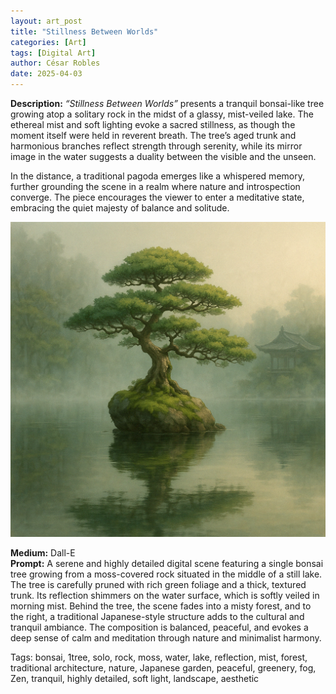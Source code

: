 ```yaml
---
layout: art_post
title: "Stillness Between Worlds"
categories: [Art]
tags: [Digital Art]
author: César Robles
date: 2025-04-03
---
```

**Description:** *“Stillness Between Worlds”* presents a tranquil bonsai-like tree growing atop a solitary rock in the midst of a glassy, mist-veiled lake. The ethereal mist and soft lighting evoke a sacred stillness, as though the moment itself were held in reverent breath. The tree’s aged trunk and harmonious branches reflect strength through serenity, while its mirror image in the water suggests a duality between the visible and the unseen.

In the distance, a traditional pagoda emerges like a whispered memory, further grounding the scene in a realm where nature and introspection converge. The piece encourages the viewer to enter a meditative state, embracing the quiet majesty of balance and solitude.

![Stillness Between Worlds](/imag/digital_art/stillness_between_worlds.png)

**Medium:** Dall-E\
**Prompt:** A serene and highly detailed digital scene featuring a single bonsai tree growing from a moss-covered rock situated in the middle of a still lake. The tree is carefully pruned with rich green foliage and a thick, textured trunk. Its reflection shimmers on the water surface, which is softly veiled in morning mist. Behind the tree, the scene fades into a misty forest, and to the right, a traditional Japanese-style structure adds to the cultural and tranquil ambiance. The composition is balanced, peaceful, and evokes a deep sense of calm and meditation through nature and minimalist harmony.

Tags: bonsai, 1tree, solo, rock, moss, water, lake, reflection, mist, forest, traditional architecture, nature, Japanese garden, peaceful, greenery, fog, Zen, tranquil, highly detailed, soft light, landscape, aesthetic
